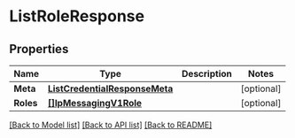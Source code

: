 # ListRoleResponse

## Properties

Name | Type | Description | Notes
------------ | ------------- | ------------- | -------------
**Meta** | [**ListCredentialResponseMeta**](ListCredentialResponseMeta.md) |  |[optional] 
**Roles** | [**[]IpMessagingV1Role**](IpMessagingV1Role.md) |  |[optional] 

[[Back to Model list]](../README.md#documentation-for-models) [[Back to API list]](../README.md#documentation-for-api-endpoints) [[Back to README]](../README.md)


